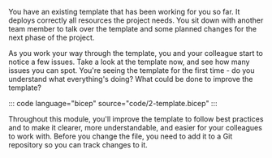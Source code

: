 You have an existing template that has been working for you so far. It deploys correctly all resources the project needs. You sit down with another team member to talk over the template and some planned changes for the next phase of the project.

As you work your way through the template, you and your colleague start to notice a few issues. Take a look at the template now, and see how many issues you can spot. You're seeing the template for the first time - do you understand what everything's doing? What could be done to improve the template?

::: code language="bicep" source="code/2-template.bicep" :::

Throughout this module, you'll improve the template to follow best practices and to make it clearer, more understandable, and easier for your colleagues to work with. Before you change the file, you need to add it to a Git repository so you can track changes to it.
